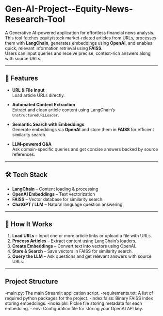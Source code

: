 # Gen-AI-Project--Equity-News-Research-Tool

A Generative AI-powered application for effortless financial news analysis.  
This tool fetches equity/stock market-related articles from URLs, processes them with **LangChain**, generates embeddings using **OpenAI**, and enables quick, relevant information retrieval using **FAISS**.  
Users can input queries and receive precise, context-rich answers along with source URLs.

---

## 🚀 Features

- **URL & File Input**  
  Load article URLs directly.

- **Automated Content Extraction**  
  Extract and clean article content using LangChain’s `UnstructuredURLLoader`.

- **Semantic Search with Embeddings**  
  Generate embeddings via **OpenAI** and store them in **FAISS** for efficient similarity search.

- **LLM-powered Q&A**  
  Ask domain-specific queries and get concise answers backed by source references.

---

## 🛠️ Tech Stack

- **LangChain** – Content loading & processing  
- **OpenAI Embeddings** – Text vectorization  
- **FAISS** – Vector database for similarity search  
- **ChatGPT / LLM** – Natural language question answering  

---

## 📂 How It Works

1. **Load URLs** – Input one or more article links or upload a file with URLs.  
2. **Process Articles** – Extract content using LangChain’s loaders.  
3. **Create Embeddings** – Convert text into vectors using OpenAI.  
4. **Store & Search** – Save vectors in FAISS for similarity search.  
5. **Query the LLM** – Ask questions and get relevant answers with source URLs.

---
## Project Structure
-main.py: The main Streamlit application script.
-requirements.txt: A list of required python packages for the project.
-index.faiss: Binary FAISS index storing embeddings.
-index.pkl: Pickle file storing metadata for each embedding.
-.env: Configuration file for storing your OpenAI API key.
